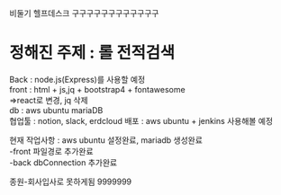 비둘기 헬프데스크 구구구구구구구구구구구구

<h1>정해진 주제 : 롤 전적검색</h1>

Back : node.js(Express)를 사용할 예정<br>
front : html + js,jq + bootstrap4 + fontawesome<br>
=>react로 변경, jq 삭제<br>
db : aws ubuntu mariaDB<br>
협업툴 : notion, slack, erdcloud
배포 : aws ubuntu + jenkins 사용해볼 예정<br>

</hr>
현재 작업사항 : aws ubuntu 설정완료, mariadb 생성완료<br>
        -front 파일경로 추가완료<br>
        -back  dbConnection 추가완료


종원-회사입사로 못하게됨 9999999
